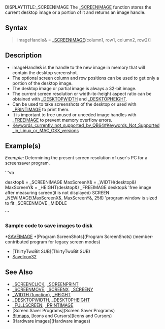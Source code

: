 DISPLAYTITLE:_SCREENIMAGE
The [_SCREENIMAGE](_SCREENIMAGE) function stores the current desktop image or a portion of it and returns an image handle.


## Syntax

>  imageHandle& = [_SCREENIMAGE](_SCREENIMAGE)(column1, row1, column2, row2)]


## Description

* imageHandle& is the handle to the new image in memory that will contain the desktop screenshot.
* The optional screen column and row positions can be used to get only a portion of the desktop image.
* The desktop image or partial image is always a 32-bit image. 
* The current screen resolution or width-to-height aspect ratio can be obtained with [_DESKTOPWIDTH](_DESKTOPWIDTH) and [_DESKTOPHEIGHT](_DESKTOPHEIGHT).
* Can be used to take screenshots of the desktop or used with [_PRINTIMAGE](_PRINTIMAGE) to print them.
* It is important to free unused or uneeded image handles with [_FREEIMAGE](_FREEIMAGE) to prevent memory overflow errors.
* [Keywords_currently_not_supported_by_QB64#Keywords_Not_Supported_in_Linux_or_MAC_OSX_versions](Keywords_currently_not_supported_by_QB64#Keywords_Not_Supported_in_Linux_or_MAC_OSX_versions)


## Example(s)

*Example:* Determining the present screen resolution of user's PC for a screensaver program.

'''vb

 desktop& = _SCREENIMAGE
 MaxScreenX& = _WIDTH(desktop&)
 MaxScreenY& = _HEIGHT(desktop&)
 _FREEIMAGE desktop& 'free image after measuring screen(it is not displayed)
 SCREEN _NEWIMAGE(MaxScreenX&, MaxScreenY&, 256) 'program window is sized to fit
 _SCREENMOVE _MIDDLE

'''


### Sample code to save images to disk

*[SAVEIMAGE](SAVEIMAGE)
*[Program ScreenShots](Program ScreenShots) (member-contributed program for legacy screen modes)
* [ThirtyTwoBit SUB](ThirtyTwoBit SUB)
* [SaveIcon32](SaveIcon32)



## See Also

* [_SCREENCLICK](_SCREENCLICK), [_SCREENPRINT](_SCREENPRINT)
* [_SCREENMOVE](_SCREENMOVE), [_SCREENX](_SCREENX), [_SCREENY](_SCREENY)
* [_WIDTH (function)](_WIDTH (function)), [_HEIGHT](_HEIGHT)
* [_DESKTOPWIDTH](_DESKTOPWIDTH), [_DESKTOPHEIGHT](_DESKTOPHEIGHT)
* [_FULLSCREEN](_FULLSCREEN), [_PRINTIMAGE](_PRINTIMAGE)
* [Screen Saver Programs](Screen Saver Programs)
* [Bitmaps](Bitmaps), [Icons and Cursors](Icons and Cursors)
* [Hardware images](Hardware images)





